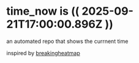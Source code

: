 # time_now is (( 2025-09-21T17:00:00.896Z ))

an automated repo that shows the currnent time

inspired by [breakingheatmap](https://github.com/breakingheatmap/breakingheatmap)